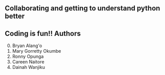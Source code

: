 Collaborating and getting to understand python better
---
Coding is fun!!
Authors
---
0. Bryan Alang'o
1. Mary Gorretty Okumbe
2. Ronny Opunga
3. Careen Naitore
4. Dainah Wanjiku

